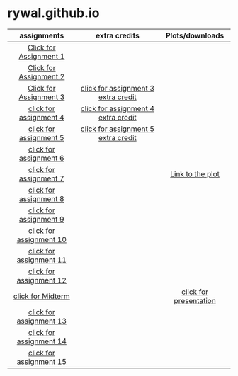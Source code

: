 # rywal.github.io

| assignments | extra credits | Plots/downloads |
|:---:|:---:|:---:|
| [Click for Assignment 1](Assignment-1.html) |  |  |
| [Click for Assignment 2](assignment2.html) |  |  |
| [Click for Assignment 3](assignment3.html) | [click for assignment 3 extra credit](assignment3ExtraCredit.html) |  |
| [click for assignment 4](assignment4.html) | [click for assignment 4 extra credit](assignment4_extra_credits.html) |  |
| [click for assignment 5](assignment5.html) | [click for assignment 5 extra credit](assignment5_extra_credit.html) |  |
| [click for assignment 6](assignment6.html) |  |  |
| [click for assignment 7](assignment7.html) |  | [Link to the plot](avgWage.png) |
| [click for assignment 8](assignment8.html) |  |  |
| [click for assignment 9](assignment9.html) |  |  |
| [click for assignment 10](assignment10.html) |  |  |
| [click for assignment 11](assignment11.html) |  |  |
| [click for assignment 12](assignment12.html) |  |  |
| [click for Midterm](midterm_toc2.html) |  | [click for presentation](9_viz_reveal.html) |
|[click for assignment 13](assignment13.html) |  |  |
|[click for assignment 14](assignment14.html)|||
|[click for assignment 15](assignment15.html)|||
